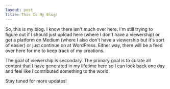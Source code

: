 ```yaml
---
layout: post
title: This Is My Blog!
---
```


So, this is my blog. I know there isn't much over here. I'm still trying to figure out if I should just upload here (where I don't have a viewership) or get a platform on Medium (where I also don't have a viewership but it's sort of easier) or just continue on at WordPress. Either way, there will be a feed over here for me to keep track of my creations.

The goal of viewership is secondary. The primary goal is to curate all content that I have generated in my lifetime here so I can look back one day and feel like I contributed something to the world.

Stay tuned for more updates!
